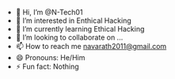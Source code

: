 - 👋 Hi, I’m @N-Tech01
- 👀 I’m interested in Enthical Hacking 
- 🌱 I’m currently learning Ethical Hacking
- 💞️ I’m looking to collaborate on ...
- 📫 How to reach me navarath2011@gmail.com
- 😄 Pronouns: He/Him
- ⚡ Fun fact: Nothing
